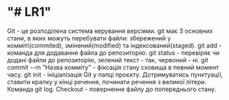 # "# LR1"
Git - це розподілена система керування версіями.
git має 3 основних стани, в яких можуть перебувати файли: збережений у комміті(commited), змінений(modified) та індексований(staged).
git add - команда для додавання файла до репозиторію.
git status - перевіряє чи додані файли до репозиторію, зелений текст - так, червоний - ні.
git commit --m "Назва комміту" - фіксація стану сховища в певний момент часу.
git init - ініціалізація Git у папці проєкту.
Дотримуватись пунктуації, ставити крапку у кінці речення, починати речення з великої літери.
Команда git log.
Checkout - повернення файлу до попереднього стану.
